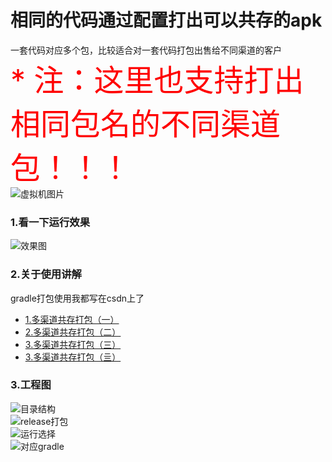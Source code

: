 # 相同的代码通过配置打出可以共存的apk
一套代码对应多个包，比较适合对一套代码打包出售给不同渠道的客户<br>
<font color=#FF0000 size=7>* 注：这里也支持打出相同包名的不同渠道包！！！</font><br>
![虚拟机图片](https://github.com/1181631922/CodeToPackage/blob/master/screenshots/7B5909C0-047D-4F0A-BCA0-3B5E48004C67.png)
### 1.看一下运行效果
![效果图](https://github.com/1181631922/CodeToPackage/blob/master/screenshots/codetest.gif)
### 2.关于使用讲解
gradle打包使用我都写在csdn上了<br>
* [1.多渠道共存打包（一）](http://blog.csdn.net/qq_23195583/article/details/53781764)<br>
* [2.多渠道共存打包（二）](http://blog.csdn.net/qq_23195583/article/details/53782019)<br>
* [3.多渠道共存打包（三）](http://blog.csdn.net/qq_23195583/article/details/53782174)<br>
* [3.多渠道共存打包（亖）](http://blog.csdn.net/qq_23195583/article/details/53783013)


### 3.工程图
![目录结构](https://github.com/1181631922/CodeToPackage/blob/master/screenshots/1C495E10-8C0A-4621-9DD8-FCF6F8806F5F.png)<br>
![release打包](https://github.com/1181631922/CodeToPackage/blob/master/screenshots/6529D514-7DB5-4075-964A-D3201ABDE177.png)<br>
![运行选择](https://github.com/1181631922/CodeToPackage/blob/master/screenshots/21F35201-BE52-45F4-880D-FF9FF0185125.png)<br>
![对应gradle](https://github.com/1181631922/CodeToPackage/blob/master/screenshots/F9025C18-38D0-40A6-91E8-AD1286E855A5.png)<br>